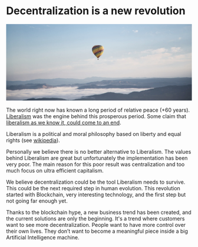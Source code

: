 
# Decentralization is a new revolution


![alt_text](img/balloon.jpg)


The world right now has known a long period of relative peace (+60 years). [Liberalism](https://www.britannica.com/topic/liberalism) was the engine behind this prosperous period. Some claim that [liberalism as we know it, could come to an end](https://www.tttdebates.org/is-liberalism-dead/). 

Liberalism is a political and moral philosophy based on liberty and equal rights (see [wikipedia](https://en.wikipedia.org/wiki/Liberalism)).

Personally we believe there is no better alternative to Liberalism. The values behind Liberalism are great but unfortunately the implementation has been very poor. The main reason for this poor result was centralization and too much focus on ultra efficient capitalism. 

We believe decentralization could be the tool Liberalism needs to survive. This could be the next required step in human evolution. This revolution started with Blockchain, very interesting technology, and the first step but not going far enough yet.

Thanks to the blockchain hype, a new business trend has been created, and the current solutions are only the beginning. It's a trend where customers want to see more decentralization. People want to have more control over their own lives. They don’t want to become a meaningful piece inside a big Artificial Intelligence machine.
